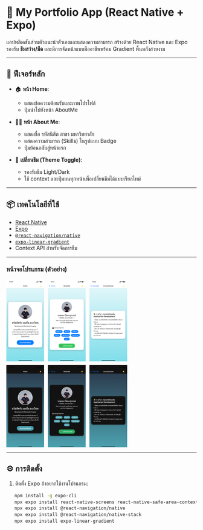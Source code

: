 # 🌟 My Portfolio App (React Native + Expo)

แอปพลิเคชันส่วนตัวแนะนำตัวเองและแสดงความสามารถ สร้างด้วย React Native และ Expo  
รองรับ **ธีมสว่าง/มืด** และมีการจัดหน้าแบบมืออาชีพพร้อม Gradient พื้นหลังสวยงาม

---

## 🚀 ฟีเจอร์หลัก

- 🏠 **หน้า Home**:  
  - แสดงข้อความต้อนรับและภาพโปรไฟล์  
  - ปุ่มนำไปยังหน้า AboutMe

- 👨‍💻 **หน้า About Me**:  
  - แสดงชื่อ รหัสนิสิต สาขา มหาวิทยาลัย  
  - แสดงความสามารถ (Skills) ในรูปแบบ Badge  
  - ปุ่มย้อนกลับสู่หน้าแรก

- 🎨 **เปลี่ยนธีม (Theme Toggle)**:  
  - รองรับธีม Light/Dark  
  - ใช้ context และปุ่มบนทุกหน้าเพื่อเปลี่ยนธีมได้แบบเรียลไทม์

---

## 📦 เทคโนโลยีที่ใช้

- [React Native](https://reactnative.dev/)
- [Expo](https://expo.dev/)
- [`@react-navigation/native`](https://reactnavigation.org/)
- [`expo-linear-gradient`](https://docs.expo.dev/versions/latest/sdk/linear-gradient/)
- Context API สำหรับจัดการธีม
---

<h3>หน้าจอโปรแกรม (ตัวอย่าง)</h3>

<div style="display: flex; flex-wrap: wrap; gap: 10px; max-width: 340px;">
  <img src="./image/IMG_3229.PNG" width="100"/>
  <img src="./image/IMG_3230.PNG" width="100"/>
  <img src="./image/IMG_3231.PNG" width="100"/>
  <img src="./image/IMG_3232.PNG" width="100"/>
  <img src="./image/IMG_3233.PNG" width="100"/>
  <img src="./image/IMG_3234.PNG" width="100"/>
</div>


---

## ⚙️ การติดตั้ง

1. ติดตั้ง Expo ถ้าอยากใช้งานโปรแกรม:
```bash
   npm install -g expo-cli
   npx expo install react-native-screens react-native-safe-area-context
   npx expo install @react-navigation/native
   npx expo install @react-navigation/native-stack
   npx expo install expo-linear-gradient


```

